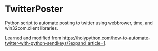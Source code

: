 # TwitterPoster
Python script to automate posting to twitter using webbrower, time, and win32com.client libraries.

Learned and modified from https://holypython.com/how-to-automate-twitter-with-python-sendkeys/?expand_article=1.
